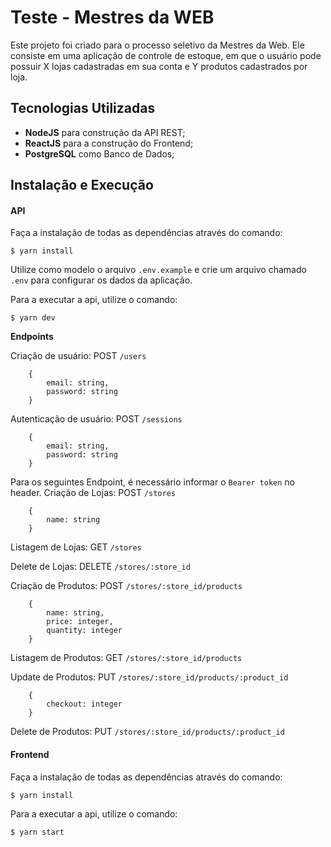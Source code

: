 # Teste - Mestres da WEB

Este projeto foi criado para o processo seletivo da Mestres da Web. Ele consiste em uma aplicação de controle de estoque, em que o usuário pode possuir X lojas cadastradas em sua conta e Y produtos cadastrados por loja.

## Tecnologias Utilizadas
 - **NodeJS** para construção da API REST;
 - **ReactJS** para a construção do Frontend;
 - **PostgreSQL** como Banco de Dados;

## Instalação e Execução
#### API
Faça a instalação de todas as dependências através do comando:
		

    $ yarn install

Utilize como modelo o arquivo `.env.example` e crie um arquivo chamado `.env` para configurar os dados da aplicação.

Para a executar a api, utilize o comando:


	$ yarn dev


**Endpoints**

Criação de usuário: POST `/users`

		{
			email: string,
			password: string
		}


Autenticação de usuário: POST `/sessions`

		{
			email: string,
			password: string
		}

Para os seguintes Endpoint, é necessário informar o `Bearer token` no header.
Criação de Lojas: POST `/stores`

		{
			name: string
		}

Listagem de Lojas: GET `/stores`

Delete de Lojas: DELETE `/stores/:store_id`


Criação de Produtos: POST `/stores/:store_id/products`

		{
			name: string,
			price: integer,
			quantity: integer
		}

Listagem de Produtos: GET `/stores/:store_id/products`

Update de Produtos: PUT `/stores/:store_id/products/:product_id`

		{
			checkout: integer
		}

Delete de Produtos: PUT `/stores/:store_id/products/:product_id`

#### Frontend
Faça a instalação de todas as dependências através do comando:
		

    $ yarn install

Para a executar a api, utilize o comando:


	$ yarn start
